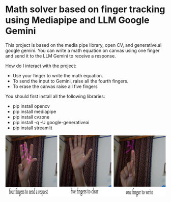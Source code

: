 # Math solver based on finger tracking using Mediapipe and LLM Google Gemini
This project is based on the media pipe library, open CV, and generative.ai google gemini. You can write a math equation on canvas using one finger and send it to the LLM Gemini to receive a response.

How do I interact with the project:
-  Use your finger to write the math equation.
-  To send the input to Gemini, raise all the fourth fingers.
- To erase the canvas raise all five fingers

You should first install all the following libraries:

- pip install opencv
- pip install mediapipe
- pip install cvzone
- pip install -q -U google-generativeai
- pip install streamlit

![](hand_gestures.png)
